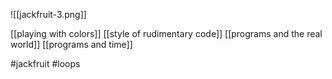 ![[jackfruit-3.png]]

[[playing with colors]]
[[style of rudimentary code]]
[[programs and the real world]]
[[programs and time]]

#jackfruit #loops
